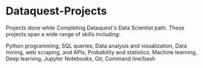 # Dataquest-Projects
Projects done while Completing Dataquest's Data Scientist path. These projects span a wide range of skills including:

Python programming, 
SQL queries, 
Data analysis and visualization, 
Data mining, web scraping, and APIs, 
Probability and statistics, 
Machine learning, 
Deep learning, 
Jupyter Notebooks, 
Git, 
Command line/bash
